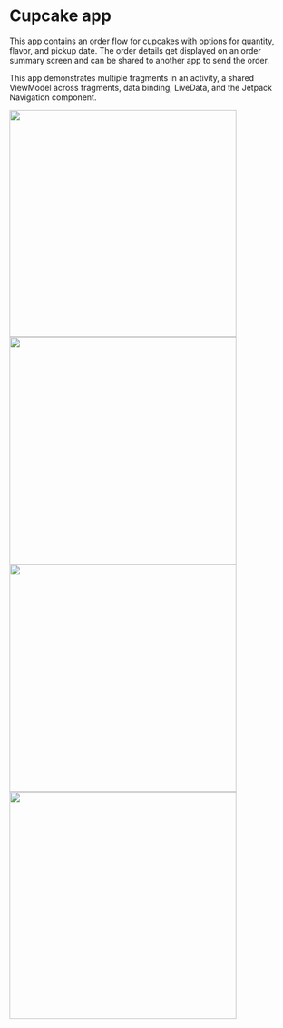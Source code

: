 Cupcake app
=================================

This app contains an order flow for cupcakes with options for quantity, flavor, and pickup date.
The order details get displayed on an order summary screen and can be shared to another app to
send the order.

This app demonstrates multiple fragments in an activity, a shared ViewModel across fragments,
data binding, LiveData, and the Jetpack Navigation component.



<p float="left">
<img src ="https://user-images.githubusercontent.com/100610668/185907980-a8720cfd-6e71-4718-945e-1ee9256dc11a.jpeg" width = 400/>
<img src ="https://user-images.githubusercontent.com/100610668/185908093-8709a119-878c-4820-99d4-c0a35e69488e.jpeg" width=400/>
<img src="https://user-images.githubusercontent.com/100610668/185908201-0a5b95aa-c966-4f97-830d-d637ab5ad3fb.jpeg" width =400/>
<img src="https://user-images.githubusercontent.com/100610668/185908287-f70b6d5c-47a0-45d7-b049-f2a6844525c5.jpeg" width =400/>
</p>
